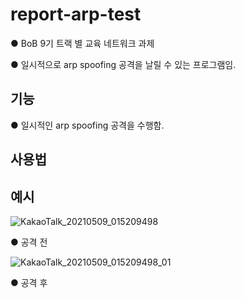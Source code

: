 # report-arp-test
● BoB 9기 트랙 별 교육 네트워크 과제

● 일시적으로 arp spoofing 공격을 날릴 수 있는 프로그램임.


## 기능
● 일시적인 arp spoofing 공격을 수행함.


## 사용법


## 예시
![KakaoTalk_20210509_015209498](https://user-images.githubusercontent.com/12112214/117547200-550e7e80-b069-11eb-81fe-acdf9a4f9b75.jpg)

● 공격 전

![KakaoTalk_20210509_015209498_01](https://user-images.githubusercontent.com/12112214/117547212-622b6d80-b069-11eb-9e5f-279075518f66.jpg)

● 공격 후